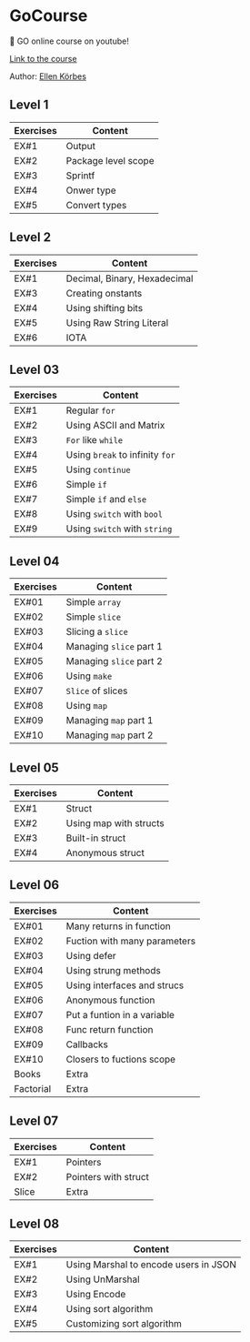 # GoCourse

:movie_camera: GO online course on youtube!

[Link to the course](https://www.youtube.com/playlist?list=PLCKpcjBB_VlBsxJ9IseNxFllf-UFEXOdg)

Author: [Ellen Körbes](https://github.com/ellenkorbes)

## Level 1

| Exercises | Content |
|-----|-----|
| EX#1 | Output |
| EX#2 | Package level scope |
| EX#3 | Sprintf |
| EX#4 | Onwer type |
| EX#5 | Convert types |

## Level 2

| Exercises | Content |
|-----|-----|
| EX#1 | Decimal, Binary, Hexadecimal |
| EX#3 | Creating onstants |
| EX#4 | Using shifting bits |
| EX#5 | Using Raw String Literal |
| EX#6 | IOTA |

## Level 03

| Exercises | Content |
|-----|-----|
| EX#1 | Regular `for` |
| EX#2 | Using ASCII and Matrix |
| EX#3 | `For` like `while` |
| EX#4 | Using `break` to infinity `for` |
| EX#5 | Using `continue` |
| EX#6 | Simple `if` |
| EX#7 | Simple `if` and `else` |
| EX#8 | Using `switch` with `bool` |
| EX#9 | Using `switch` with `string` |

## Level 04

| Exercises | Content |
|-----|-----|
| EX#01 | Simple `array` |
| EX#02 | Simple `slice` |
| EX#03 | Slicing a `slice` |
| EX#04 | Managing `slice` part 1  |
| EX#05 | Managing `slice` part 2 |
| EX#06 | Using `make` |
| EX#07 | `Slice` of slices |
| EX#08 | Using `map`  |
| EX#09 | Managing `map` part 1 |
| EX#10 | Managing `map` part 2 |

## Level 05

| Exercises | Content |
|-----|-----|
| EX#1 | Struct |
| EX#2 | Using map with structs |
| EX#3 | Built-in struct |
| EX#4 | Anonymous struct |

## Level 06

| Exercises | Content |
|-----|-----|
| EX#01 | Many returns in function |
| EX#02 | Fuction with many parameters |
| EX#03 | Using defer |
| EX#04 | Using strung methods |
| EX#05 | Using interfaces and strucs |
| EX#06 | Anonymous function |
| EX#07 | Put a funtion in a variable |
| EX#08 | Func return function |
| EX#09 | Callbacks |
| EX#10 | Closers to fuctions scope |
| Books | Extra |
| Factorial | Extra |

## Level 07

| Exercises | Content |
|-----|-----|
| EX#1 | Pointers |
| EX#2 | Pointers with struct |
| Slice | Extra |

## Level 08

| Exercises | Content |
|-----|-----|
| EX#1 | Using Marshal to encode users in JSON |
| EX#2 | Using UnMarshal |
| EX#3 | Using Encode  |
| EX#4 | Using sort algorithm |
| EX#5 | Customizing sort algorithm |
